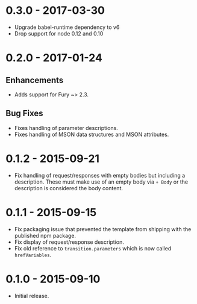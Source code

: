 # 0.3.0 - 2017-03-30

- Upgrade babel-runtime dependency to v6
- Drop support for node 0.12 and 0.10

# 0.2.0 - 2017-01-24

## Enhancements

- Adds support for Fury ~> 2.3.

## Bug Fixes

- Fixes handling of parameter descriptions.
- Fixes handling of MSON data structures and MSON attributes.

# 0.1.2 - 2015-09-21

- Fix handling of request/responses with empty bodies but including a description. These must make use of an empty body via `+ Body` or the description is considered the body content.

# 0.1.1 - 2015-09-15

- Fix packaging issue that prevented the template from shipping with the published npm package.
- Fix display of request/response description.
- Fix old reference to `transition.parameters` which is now called `hrefVariables`.

# 0.1.0 - 2015-09-10

- Initial release.

